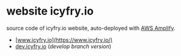 # website icyfry.io

source code of icyfry.io website, auto-deployed with [AWS Amplify](https://aws.amazon.com/fr/amplify/). 

* [www.icyfry.io](https://www.icyfry.io/)
* [dev.icyfry.io](https://dev.icyfry.io/) (*develop branch version*)